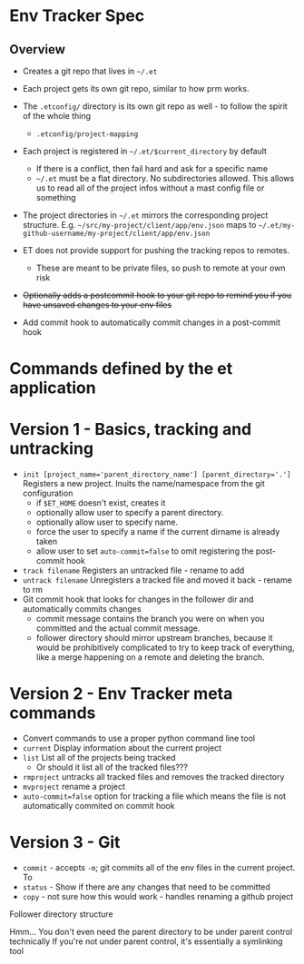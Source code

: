 # Env Tracker Spec

## Overview

- Creates a git repo that lives in `~/.et`
- Each project gets its own git repo, similar to how prm works.
- The `.etconfig/` directory is its own git repo as well - to follow the spirit of the whole thing
  - `.etconfig/project-mapping`
  
- Each project is registered in `~/.et/$current_directory` by default
    - If there is a conflict, then fail hard and ask for a specific name
    - `~/.et` must be a flat directory. No subdirectories allowed. This allows us to read all of the project infos without a mast config file or something
- The project directories in `~/.et` mirrors the corresponding project structure. E.g. `~/src/my-project/client/app/env.json` maps to `~/.et/my-github-username/my-project/client/app/env.json`


- ET does not provide support for pushing the tracking repos to remotes.
    - These are meant to be private files, so push to remote at your own risk

- ~~Optionally adds a postcommit hook to your git repo to remind you if you have unsaved changes to your env files~~
- Add commit hook to automatically commit changes in a post-commit hook


# Commands defined by the et application

# Version 1 - Basics, tracking and untracking
- `init [project_name='parent_directory_name'] [parent_directory='.']` Registers a new project. Inuits the name/namespace from the git configuration
  - if `$ET_HOME` doesn't exist, creates it
  - optionally allow user to specify a parent directory. 
  - optionally allow user to specify name.
  - force the user to specify a name if the current dirname is already taken
  - allow user to set `auto-commit=false` to omit registering the post-commit hook
- `track filename` Registers an untracked file - rename to add
- `untrack filename` Unregisters a tracked file and moved it back - rename to rm
- Git commit hook that looks for changes in the follower dir and automatically commits changes
    - commit message contains the branch you were on when you committed and the actual commit message.
    - follower directory should mirror upstream branches, because it would be prohibitively complicated to try to keep track of everything, like a merge happening on a remote and deleting the branch.

# Version 2 - Env Tracker meta commands
- Convert commands to use a proper python command line tool
- `current` Display information about the current project
- `list` List all of the projects being tracked
    - Or should it list all of the tracked files???
- `rmproject` untracks all tracked files and removes the tracked directory
- `mvproject` rename a project
- `auto-commit=false` option for tracking a file which means the file is not automatically commited on commit hook

# Version 3 - Git
- `commit` - accepts `-m`; git commits all of the env files in the current project. To
- `status` - Show if there are any changes that need to be committed
- `copy` - not sure how this would work - handles renaming a github project



Follower directory structure


Hmm... You don't even need the parent directory to be under parent control technically
If you're not under parent control, it's essentially a symlinking tool
